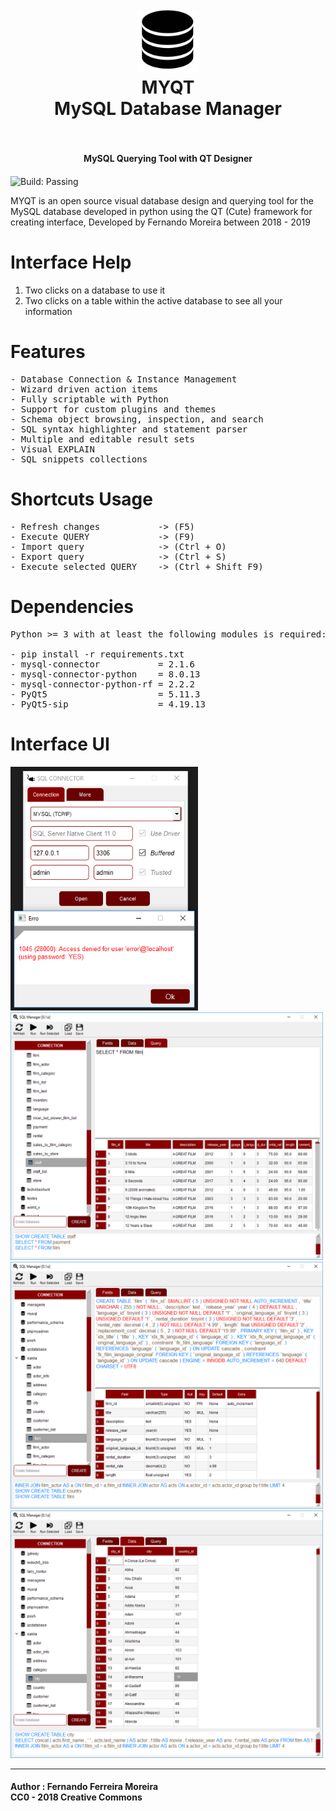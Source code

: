<h1 align="center">
  <br>
    <img src="src\Toolbar_Icons\ui_database.png" alt="Logo" width="100">
  <br>
  MYQT<br>
  MySQL Database Manager
  <br>
  <br>
</h1>

<h4 align="center">MySQL Querying Tool with QT Designer</h4>

<img align="center" src="https://raw.githubusercontent.com/dwyl/repo-badges/master/highresPNGs/build-passing.png"    alt="Build: Passing" width="100"/>

MYQT is an open source visual database design and querying tool for the MySQL database developed in python using the QT (Cute) framework for creating  interface, Developed by Fernando Moreira between 2018 - 2019

# Interface Help
1. Two clicks on a database to use it
2. Two clicks on a table within the active database
to see all your information

# Features
<pre>
- Database Connection & Instance Management
- Wizard driven action items
- Fully scriptable with Python
- Support for custom plugins and themes
- Schema object browsing, inspection, and search
- SQL syntax highlighter and statement parser
- Multiple and editable result sets
- Visual EXPLAIN
- SQL snippets collections
</pre>

# Shortcuts Usage
<pre>
- Refresh changes           -> (F5)
- Execute QUERY             -> (F9) 
- Import query              -> (Ctrl + O) 
- Export query              -> (Ctrl + S) 
- Execute selected QUERY    -> (Ctrl + Shift F9)
</pre>

# Dependencies
<pre>
Python >= 3 with at least the following modules is required:

- pip install -r requirements.txt
- mysql-connector           = 2.1.6
- mysql-connector-python    = 8.0.13
- mysql-connector-python-rf = 2.2.2
- PyQt5                     = 5.11.3
- PyQt5-sip                 = 4.19.13   
</pre>

# Interface UI
<img src="src/screenshots/connector.PNG"    alt="connector" width="300"/></br>
<img src="src/screenshots/manager.PNG"      alt="manager"   width="500"/>
<img src="src/screenshots/table_script.PNG" alt="types"     width="500"/>
<img src="src/screenshots/data.PNG"         alt="data"      width="500"/>



---
#### Author : Fernando Ferreira Moreira <br> CC0 - 2018 Creative Commons
